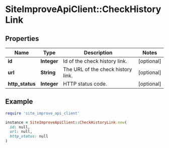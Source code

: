 # SiteImproveApiClient::CheckHistoryLink

## Properties

| Name | Type | Description | Notes |
| ---- | ---- | ----------- | ----- |
| **id** | **Integer** | Id of the check history link. | [optional] |
| **url** | **String** | The URL of the check history link. | [optional] |
| **http_status** | **Integer** | HTTP status code. | [optional] |

## Example

```ruby
require 'site_improve_api_client'

instance = SiteImproveApiClient::CheckHistoryLink.new(
  id: null,
  url: null,
  http_status: null
)
```

